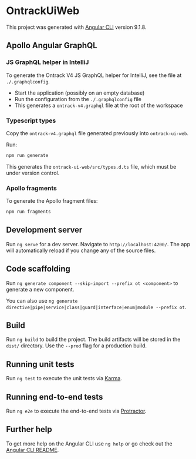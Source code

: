 # OntrackUiWeb

This project was generated with [Angular CLI](https://github.com/angular/angular-cli) version 9.1.8.

## Apollo Angular GraphQL

### JS GraphQL helper in IntelliJ

To generate the Ontrack V4 JS GraphQL helper for IntelliJ, see the file at `./.graphqlconfig`.

* Start the application (possibly on an empty database)
* Run the configuration from the `./.graphqlconfig` file
* This generates a `ontrack-v4.graphql` file at the root of the workspace

### Typescript types

Copy the `ontrack-v4.graphql` file generated previously into `ontrack-ui-web`.

Run:

```bash
npm run generate
```

This generates the `ontrack-ui-web/src/types.d.ts` file, which must be under version control.

### Apollo fragments

To generate the Apollo fragment files:

```bash
npm run fragments
``` 

## Development server

Run `ng serve` for a dev server. Navigate to `http://localhost:4200/`. The app will automatically reload if you change any of the source files.

## Code scaffolding

Run `ng generate component --skip-import --prefix ot <component>` to generate a new component.

You can also use `ng generate directive|pipe|service|class|guard|interface|enum|module --prefix ot`.

## Build

Run `ng build` to build the project. The build artifacts will be stored in the `dist/` directory. Use the `--prod` flag for a production build.

## Running unit tests

Run `ng test` to execute the unit tests via [Karma](https://karma-runner.github.io).

## Running end-to-end tests

Run `ng e2e` to execute the end-to-end tests via [Protractor](http://www.protractortest.org/).

## Further help

To get more help on the Angular CLI use `ng help` or go check out the [Angular CLI README](https://github.com/angular/angular-cli/blob/master/README.md).
